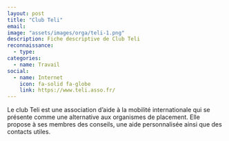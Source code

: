 ```yaml
---
layout: post
title: "Club Teli"
email: 
image: "assets/images/orga/teli-1.png"
description: Fiche descriptive de Club Teli
reconnaissance:
  - type: 
categories: 
  - name: Travail
social:
  - name: Internet
    icon: fa-solid fa-globe
    link: https://www.teli.asso.fr/
---
```

Le club Teli est une association d’aide à la mobilité internationale qui se présente comme une alternative aux organismes de placement. Elle propose à ses membres des conseils, une aide personnalisée ainsi que des contacts utiles. 